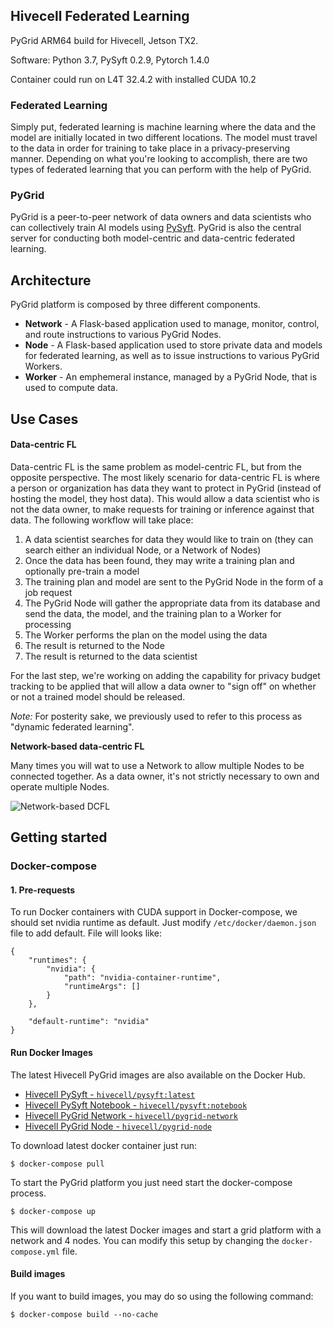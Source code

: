 ## Hivecell Federated Learning

PyGrid ARM64 build for Hivecell, Jetson TX2.

Software: Python 3.7, PySyft 0.2.9, Pytorch 1.4.0

Container could run on L4T 32.4.2 with installed CUDA 10.2

### Federated Learning

Simply put, federated learning is machine learning where the data and the model are initially located in two different locations. The model must travel to the data in order for training to take place in a privacy-preserving manner. Depending on what you're looking to accomplish, there are two types of federated learning that you can perform with the help of PyGrid.

### PyGrid

PyGrid is a peer-to-peer network of data owners and data scientists who can collectively train AI models using [PySyft](https://github.com/OpenMined/PySyft/). PyGrid is also the central server for conducting both model-centric and data-centric federated learning.

## Architecture

PyGrid platform is composed by three different components.

- **Network** - A Flask-based application used to manage, monitor, control, and route instructions to various PyGrid Nodes.
- **Node** - A Flask-based application used to store private data and models for federated learning, as well as to issue instructions to various PyGrid Workers.
- **Worker** - An emphemeral instance, managed by a PyGrid Node, that is used to compute data.

## Use Cases
#### Data-centric FL

Data-centric FL is the same problem as model-centric FL, but from the opposite perspective. The most likely scenario for data-centric FL is where a person or organization has data they want to protect in PyGrid (instead of hosting the model, they host data). This would allow a data scientist who is not the data owner, to make requests for training or inference against that data. The following workflow will take place:

1. A data scientist searches for data they would like to train on (they can search either an individual Node, or a Network of Nodes)
2. Once the data has been found, they may write a training plan and optionally pre-train a model
3. The training plan and model are sent to the PyGrid Node in the form of a job request
4. The PyGrid Node will gather the appropriate data from its database and send the data, the model, and the training plan to a Worker for processing
5. The Worker performs the plan on the model using the data
6. The result is returned to the Node
7. The result is returned to the data scientist

For the last step, we're working on adding the capability for privacy budget tracking to be applied that will allow a data owner to "sign off" on whether or not a trained model should be released.

_Note:_ For posterity sake, we previously used to refer to this process as "dynamic federated learning".

**Network-based data-centric FL**

Many times you will wat to use a Network to allow multiple Nodes to be connected together. As a data owner, it's not strictly necessary to own and operate multiple Nodes. 

![Network-based DCFL](https://github.com/OpenMined/PyGrid/blob/dev/assets/DCFL-network.png?raw=true)

## Getting started

### Docker-compose

#### 1. Pre-requests

To run Docker containers with CUDA support in Docker-compose, we should set nvidia runtime as default.
Just modify `/etc/docker/daemon.json` file to add default. File will looks like:

```
{
    "runtimes": {
        "nvidia": {
            "path": "nvidia-container-runtime",
            "runtimeArgs": []
        }
    },

    "default-runtime": "nvidia"
}
```


#### Run Docker Images

The latest Hivecell PyGrid images are also available on the Docker Hub.

- [Hivecell PySyft - `hivecell/pysyft:latest`](https://hub.docker.com/r/hivecell/pysyft)
- [Hivecell PySyft Notebook - `hivecell/pysyft:notebook`](https://hub.docker.com/r/hivecell/pysyft/tags?page=1&ordering=last_updated&name=notebook)
- [Hivecell PyGrid Network - `hivecell/pygrid-network`](https://hub.docker.com/r/hivecell/pygrid-network)
- [Hivecell PyGrid Node - `hivecell/pygrid-node`](https://hub.docker.com/r/hivecell/pygrid-node)

To download latest docker container just run:

```
$ docker-compose pull
```

To start the PyGrid platform you just need start the docker-compose process.

```
$ docker-compose up
```
This will download the latest Docker images and start a grid platform with a network and 4 nodes. You can modify this setup by changing the `docker-compose.yml` file.


#### Build images

If you want to build images, you may do so using the following command:

```
$ docker-compose build --no-cache
```
